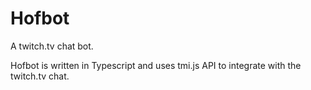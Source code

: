 # Hofbot
A twitch.tv chat bot.

Hofbot is written in Typescript and uses tmi.js API to integrate with the twitch.tv chat.
